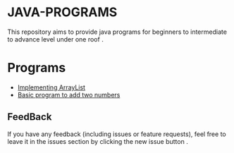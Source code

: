 # JAVA-PROGRAMS
This repository aims  to provide java  programs for beginners to intermediate to advance level under one roof  . 


# Programs

- [Implementing ArrayList ](/DSA-JAVA-Concepts/arraylist.md)
- [Basic program to add  two numbers ](/Basic-Java/add-two-number.md)
## FeedBack

If you have any feedback (including issues or feature requests), feel free to leave it in the issues section by clicking the new issue button . 
